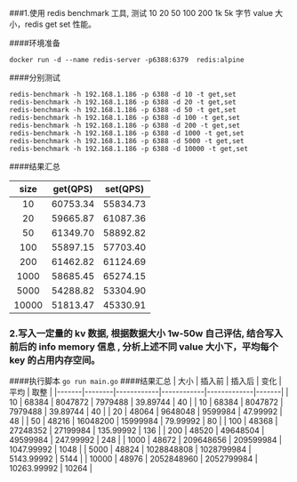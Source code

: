 
###1.使用 redis benchmark 工具, 测试 10 20 50 100 200 1k 5k 字节 value 大小，redis get set 性能。

####环境准备

```
docker run -d --name redis-server -p6388:6379  redis:alpine
```

####分别测试
```
redis-benchmark -h 192.168.1.186 -p 6388 -d 10 -t get,set
redis-benchmark -h 192.168.1.186 -p 6388 -d 20 -t get,set
redis-benchmark -h 192.168.1.186 -p 6388 -d 50 -t get,set
redis-benchmark -h 192.168.1.186 -p 6388 -d 100 -t get,set
redis-benchmark -h 192.168.1.186 -p 6388 -d 200 -t get,set
redis-benchmark -h 192.168.1.186 -p 6388 -d 1000 -t get,set
redis-benchmark -h 192.168.1.186 -p 6388 -d 5000 -t get,set
redis-benchmark -h 192.168.1.186 -p 6388 -d 10000 -t get,set
```


####结果汇总

| size  | get(QPS) | set(QPS) |
|:-----:|:--------:|:--------:|
|  10   | 60753.34 | 55834.73 |
|  20   | 59665.87 | 61087.36 |
|  50   | 61349.70 | 58892.82 |
|  100  | 55897.15 | 57703.40 |
|  200  | 61462.82 | 61124.69 |
| 1000  | 58685.45 | 65274.15 |
| 5000  | 54288.82 | 53304.90 |
| 10000 | 51813.47 | 45330.91 |

### 2.写入一定量的 kv 数据, 根据数据大小 1w-50w 自己评估, 结合写入前后的 info memory 信息 , 分析上述不同 value 大小下，平均每个 key 的占用内存空间。

####执行脚本
```go run main.go```
####结果汇总
| 大小    | 插入前    | 插入后        | 变化         | 平均          | 取整    |
|-------|--------|------------|------------|-------------|-------|
| 10    | 68384  | 8047872    | 7979488    | 39.89744    | 40    |
| 10    | 68384  | 8047872    | 7979488    | 39.89744    | 40    |
| 20    | 48064  | 9648048    | 9599984    | 47.99992    | 48    |
| 50    | 48216  | 16048200   | 15999984   | 79.99992    | 80    |
| 100   | 48368  | 27248352   | 27199984   | 135.99992   | 136   |
| 200   | 48520  | 49648504   | 49599984   | 247.99992   | 248   |
| 1000  | 48672  | 209648656  | 209599984  | 1047.99992  | 1048  |
| 5000  | 48824  | 1028848808 | 1028799984 | 5143.99992  | 5144  |
| 10000 | 48976  | 2052848960 | 2052799984 | 10263.99992 | 10264 |
